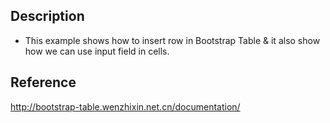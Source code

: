 ## Description
- This example shows how to insert row in Bootstrap Table & it also show how we can use input field in cells.




## Reference

http://bootstrap-table.wenzhixin.net.cn/documentation/